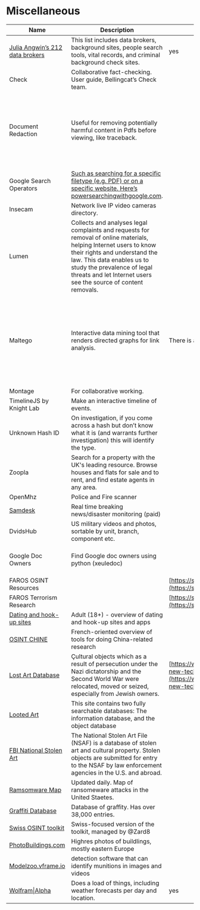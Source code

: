 # Miscellaneous

| Name                                                                                                                                       | Description                                                                                                                                                                                                                                                                       | Free?                                                                                                                                                                                            | Guide                                                                                                                               | Link                                                                                                                                                         |   |                                                                                                                                                                                                                                                                                                                                                                                                                |
| ------------------------------------------------------------------------------------------------------------------------------------------ | --------------------------------------------------------------------------------------------------------------------------------------------------------------------------------------------------------------------------------------------------------------------------------- | ------------------------------------------------------------------------------------------------------------------------------------------------------------------------------------------------ | ----------------------------------------------------------------------------------------------------------------------------------- | ------------------------------------------------------------------------------------------------------------------------------------------------------------ | - | -------------------------------------------------------------------------------------------------------------------------------------------------------------------------------------------------------------------------------------------------------------------------------------------------------------------------------------------------------------------------------------------------------------- |
| [Julia Angwin’s 212 data brokers](https://docs.google.com/spreadsheets/d/1nDWmjCBvQE6N1TDv6RvAjo6oeSCRCIiWjG7502OG48I/edit#gid=1243681278) | This list includes data brokers, background sites, people search tools, vital records, and criminal background check sites.                                                                                                                                                       | yes                                                                                                                                                                                              |                                                                                                                                     |                                                                                                                                                              |   |                                                                                                                                                                                                                                                                                                                                                                                                                |
| Check                                                                                                                                      | Collaborative fact-checking. User guide, Bellingcat’s Check team.                                                                                                                                                                                                                 |                                                                                                                                                                                                  |                                                                                                                                     | [checkmedia.org](http://www.checkdesk.org)                                                                                                                   |   |                                                                                                                                                                                                                                                                                                                                                                                                                |
| Document Redaction                                                                                                                         | Useful for removing potentially harmful content in Pdfs before viewing, like traceback.                                                                                                                                                                                           |                                                                                                                                                                                                  |                                                                                                                                     | github.com/firstlookmedia/pdf-redact-tools                                                                                                                   |   | https://www(dot)justice(dot)gov/eoir/country-research-listings -- This is the closet thing to a library on human rights, containing publications by human rights organizations and governmental organizations. For instance by: Amnesty International, Arms Conflict Report, Human Rights Watch, International Crisis Group and Freedom House. This lacks many organizations like Physicians for Human Rights. |
| Google Search Operators                                                                                                                    | [Such as searching for a specific filetype (e.g. PDF) or on a specific website. Here’s ](http://www.powersearchingwithgoogle.com/)[powersearchingwithgoogle.com](http://www.powersearchingwithgoogle.com/).                                                                       |                                                                                                                                                                                                  |                                                                                                                                     | [googleguide.com/advanced\_operators\_reference.html](http://www.googleguide.com/advanced\_operators\_reference.html)                                        |   |                                                                                                                                                                                                                                                                                                                                                                                                                |
| Insecam                                                                                                                                    | Network live IP video cameras directory.                                                                                                                                                                                                                                          |                                                                                                                                                                                                  |                                                                                                                                     | insecam.org/en/                                                                                                                                              |   |                                                                                                                                                                                                                                                                                                                                                                                                                |
| Lumen                                                                                                                                      | Collects and analyses legal complaints and requests for removal of online materials, helping Internet users to know their rights and understand the law. This data enables us to study the prevalence of legal threats and let Internet users see the source of content removals. |                                                                                                                                                                                                  |                                                                                                                                     | [lumendatabase.org](https://lumendatabase.org/)                                                                                                              |   |                                                                                                                                                                                                                                                                                                                                                                                                                |
| Maltego                                                                                                                                    | Interactive data mining tool that renders directed graphs for link analysis.                                                                                                                                                                                                      | There is a free version but full version costs $                                                                                                                                                 | Used in online investigations for finding relationships between pieces of information from various sources located on the Internet. | https://www.maltego.com/                                                                                                                                     |   |                                                                                                                                                                                                                                                                                                                                                                                                                |
| Montage                                                                                                                                    | For collaborative working.                                                                                                                                                                                                                                                        |                                                                                                                                                                                                  |                                                                                                                                     | [montage.storyful.com](https://montage.storyful.com/welcome?next=%2Fmy-projects)                                                                             |   |                                                                                                                                                                                                                                                                                                                                                                                                                |
| TimelineJS by Knight Lab                                                                                                                   | Make an interactive timeline of events.                                                                                                                                                                                                                                           |                                                                                                                                                                                                  |                                                                                                                                     | timeline.knightlab.com                                                                                                                                       |   |                                                                                                                                                                                                                                                                                                                                                                                                                |
| Unknown Hash ID                                                                                                                            | On investigation, if you come across a hash but don’t know what it is (and warrants further investigation) this will identify the type.                                                                                                                                           |                                                                                                                                                                                                  |                                                                                                                                     | [onlinehashcrack.com/hash-identification.php](https://www.onlinehashcrack.com/hash-identification.php)                                                       |   |                                                                                                                                                                                                                                                                                                                                                                                                                |
| Zoopla                                                                                                                                     | Search for a property with the UK's leading resource. Browse houses and flats for sale and to rent, and find estate agents in any area.                                                                                                                                           |                                                                                                                                                                                                  |                                                                                                                                     | zoopla.co.uk                                                                                                                                                 |   |                                                                                                                                                                                                                                                                                                                                                                                                                |
| OpenMhz                                                                                                                                    | Police and Fire scanner                                                                                                                                                                                                                                                           |                                                                                                                                                                                                  |                                                                                                                                     | [https://openmhz.com/](https://openmhz.com/)                                                                                                                 |   |                                                                                                                                                                                                                                                                                                                                                                                                                |
| [Samdesk](https://samdesk.io/)                                                                                                             | Real time breaking news/disaster monitoring (paid)                                                                                                                                                                                                                                |                                                                                                                                                                                                  |                                                                                                                                     | [- ](https://samdesk.io/)[https://samdesk.io/](https://samdesk.io/)                                                                                          |   |                                                                                                                                                                                                                                                                                                                                                                                                                |
| DvidsHub                                                                                                                                   | US military videos and photos, sortable by unit, branch, component etc.                                                                                                                                                                                                           |                                                                                                                                                                                                  |                                                                                                                                     | [https://www.dvidshub.net/search?filter\[type\]=video](https://www.dvidshub.net/search?filter\[type]=video)                                                  |   |                                                                                                                                                                                                                                                                                                                                                                                                                |
| Google Doc Owners                                                                                                                          | Find Google doc owners using python (xeuledoc)                                                                                                                                                                                                                                    |                                                                                                                                                                                                  |                                                                                                                                     | [https://inteltechniques.com/blog/2021/03/21/investigating-google-doc-owners/](https://inteltechniques.com/blog/2021/03/21/investigating-google-doc-owners/) |   |                                                                                                                                                                                                                                                                                                                                                                                                                |
| FAROS OSINT Resources                                                                                                                      |                                                                                                                                                                                                                                                                                   | [https://start.me/p/1kvvxN/faros-osint-resources](https://start.me/p/1kvvxN/faros-osint-resources)                                                                                               |                                                                                                                                     |                                                                                                                                                              |   |                                                                                                                                                                                                                                                                                                                                                                                                                |
| FAROS Terrorism Research                                                                                                                   |                                                                                                                                                                                                                                                                                   | [https://start.me/p/b57786/faros-terrorism-research](https://start.me/p/b57786/faros-terrorism-research)                                                                                         |                                                                                                                                     |                                                                                                                                                              |   |                                                                                                                                                                                                                                                                                                                                                                                                                |
| [Dating and hook-up sites](https://start.me/p/VRxaj5/dating-apps-and-hook-up-sites-for-investigators)                                      | Adult (18+) - overview of dating and hook-up sites and apps                                                                                                                                                                                                                       |                                                                                                                                                                                                  |                                                                                                                                     |                                                                                                                                                              |   |                                                                                                                                                                                                                                                                                                                                                                                                                |
| [OSINT CHINE](https://start.me/p/7kLY9R/osint-chine)                                                                                       | French-oriented overview of tools for doing China-related research                                                                                                                                                                                                                |                                                                                                                                                                                                  |                                                                                                                                     |                                                                                                                                                              |   |                                                                                                                                                                                                                                                                                                                                                                                                                |
| [Lost Art Database](https://www.lostart.de/en/start)                                                                                       | Çultural objects which as a result of persecution under the Nazi dictatorship and the Second World War were relocated, moved or seized, especially from Jewish owners.                                                                                                            | [https://www.bellingcat.com/resources/2022/08/09/using-new-tech-to-investigate-old-photographs/](https://www.bellingcat.com/resources/2022/08/09/using-new-tech-to-investigate-old-photographs/) |                                                                                                                                     |                                                                                                                                                              |   |                                                                                                                                                                                                                                                                                                                                                                                                                |
| [Looted Art](https://www.lootedart.com/search2.php)                                                                                        | This site contains two fully searchable databases: The information database, and the object database                                                                                                                                                                              |                                                                                                                                                                                                  |                                                                                                                                     |                                                                                                                                                              |   |                                                                                                                                                                                                                                                                                                                                                                                                                |
| [FBI National Stolen Art](https://www.fbi.gov/investigate/violent-crime/art-theft/national-stolen-art-file)                                | The National Stolen Art File (NSAF) is a database of stolen art and cultural property. Stolen objects are submitted for entry to the NSAF by law enforcement agencies in the U.S. and abroad.                                                                                     |                                                                                                                                                                                                  |                                                                                                                                     |                                                                                                                                                              |   |                                                                                                                                                                                                                                                                                                                                                                                                                |
| [Ramsomware Map](https://www.comparitech.com/ransomware-attack-map/)                                                                       | Updated daily. Map of ransomeware attacks in the United Staetes.                                                                                                                                                                                                                  |                                                                                                                                                                                                  |                                                                                                                                     |                                                                                                                                                              |   |                                                                                                                                                                                                                                                                                                                                                                                                                |
| [Graffiti Database](https://graffiti-database.com/)                                                                                        | Database of graffity. Has over 38,000 entries.                                                                                                                                                                                                                                    |                                                                                                                                                                                                  |                                                                                                                                     |                                                                                                                                                              |   |                                                                                                                                                                                                                                                                                                                                                                                                                |
| [Swiss OSINT toolkit](https://docs.google.com/spreadsheets/d/1LHP3gfppDBBPENffw9R7FrhpRxhmP0UhaLiklbQN7tA/edit#gid=1477551373)             | Swiss-focused version of the toolkit, managed by @Zard8                                                                                                                                                                                                                           |                                                                                                                                                                                                  |                                                                                                                                     |                                                                                                                                                              |   |                                                                                                                                                                                                                                                                                                                                                                                                                |
| [PhotoBuildings.com](https://photobuildings.com/map.php?center=51.7814,39.1941\&zoom=7)                                                    | Highres photos of buildlings, mostly eastern Europe                                                                                                                                                                                                                               |                                                                                                                                                                                                  |                                                                                                                                     |                                                                                                                                                              |   |                                                                                                                                                                                                                                                                                                                                                                                                                |
| [Modelzoo.vframe.io](http://modelzoo.vframe.io/)                                                                                           | detection software that can identify munitions in images and videos                                                                                                                                                                                                               |                                                                                                                                                                                                  |                                                                                                                                     |                                                                                                                                                              |   |                                                                                                                                                                                                                                                                                                                                                                                                                |
| [Wolfram\|Alpha](http://wolframalpha.com/)                                                                                                 | Does a load of things, including weather forecasts per day and location.                                                                                                                                                                                                          | yes                                                                                                                                                                                              |                                                                                                                                     |                                                                                                                                                              |   |                                                                                                                                                                                                                                                                                                                                                                                                                |
